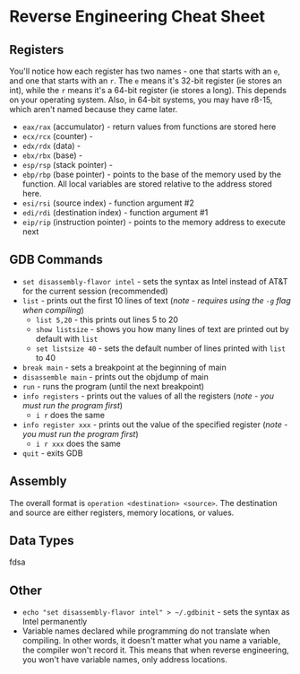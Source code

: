 # Reverse Engineering Cheat Sheet
## Registers
You'll notice how each register has two names - one that starts with an `e`, and one that starts with an `r`. The `e` means it's 32-bit register (ie stores an int), while the `r` means it's a 64-bit register (ie stores a long). This depends on your operating system. Also, in 64-bit systems, you may have r8-15, which aren't named because they came later. 

* `eax/rax` (accumulator) - return values from functions are stored here
* `ecx/rcx` (counter) - 
* `edx/rdx` (data) - 
* `ebx/rbx` (base) - 
* `esp/rsp` (stack pointer) - 
* `ebp/rbp` (base pointer) - points to the base of the memory used by the function. All local variables are stored relative to the address stored here.
* `esi/rsi` (source index) - function argument #2
* `edi/rdi` (destination index) - function argument #1
* `eip/rip` (instruction pointer) - points to the memory address to execute next

## GDB Commands
* `set disassembly-flavor intel` - sets the syntax as Intel instead of AT&T for the current session (recommended)
* `list` - prints out the first 10 lines of text (*note - requires using the `-g` flag when compiling*)
    * `list 5,20` - this prints out lines 5 to 20
    * `show listsize` - shows you how many lines of text are printed out by default with `list`
    * `set listsize 40` - sets the default number of lines printed with `list` to 40
* `break main` - sets a breakpoint at the beginning of main
* `disassemble main` - prints out the objdump of main
* `run` - runs the program (until the next breakpoint)
* `info registers` -  prints out the values of all the registers (*note - you must run the program first*)
    * `i r` does the same
* `info register xxx` - prints out the value of the specified register (*note - you must run the program first*)
    * `i r xxx` does the same
* `quit` - exits GDB

## Assembly
The overall format is `operation <destination> <source>`. The destination and source are either registers, memory locations, or values. 

## Data Types
fdsa

## Other
* `echo "set disassembly-flavor intel" > ~/.gdbinit` - sets the syntax as Intel permanently
* Variable names declared while programming do not translate when compiling. In other words, it doesn't matter what you name a variable, the compiler won't record it. This means that when reverse engineering, you won't have variable names, only address locations. 